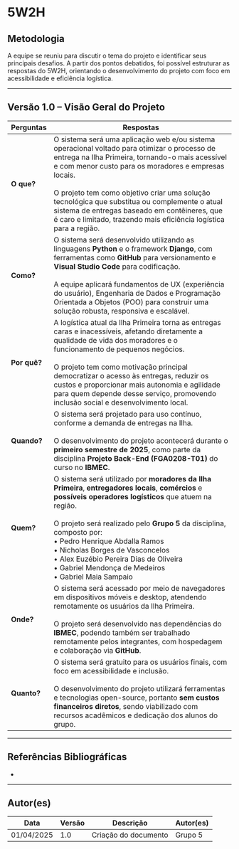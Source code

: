 # 5W2H

## Metodologia
A equipe se reuniu para discutir o tema do projeto e identificar seus principais desafios. A partir dos pontos debatidos, foi possível estruturar as respostas do 5W2H, orientando o desenvolvimento do projeto com foco em acessibilidade e eficiência logística.

---

## Versão 1.0 – Visão Geral do Projeto

| **Perguntas** | **Respostas** |
|---------------|----------------|
| **O que?** | O sistema será uma aplicação web e/ou sistema operacional voltado para otimizar o processo de entrega na Ilha Primeira, tornando-o mais acessível e com menor custo para os moradores e empresas locais. <br><br> O projeto tem como objetivo criar uma solução tecnológica que substitua ou complemente o atual sistema de entregas baseado em contêineres, que é caro e limitado, trazendo mais eficiência logística para a região. |
| **Como?** | O sistema será desenvolvido utilizando as linguagens **Python** e o framework **Django**, com ferramentas como **GitHub** para versionamento e **Visual Studio Code** para codificação. <br><br> A equipe aplicará fundamentos de UX (experiência do usuário), Engenharia de Dados e Programação Orientada a Objetos (POO) para construir uma solução robusta, responsiva e escalável. |
| **Por quê?** | A logística atual da Ilha Primeira torna as entregas caras e inacessíveis, afetando diretamente a qualidade de vida dos moradores e o funcionamento de pequenos negócios. <br><br> O projeto tem como motivação principal democratizar o acesso às entregas, reduzir os custos e proporcionar mais autonomia e agilidade para quem depende desse serviço, promovendo inclusão social e desenvolvimento local. |
| **Quando?** | O sistema será projetado para uso contínuo, conforme a demanda de entregas na Ilha. <br><br> O desenvolvimento do projeto acontecerá durante o **primeiro semestre de 2025**, como parte da disciplina **Projeto Back-End (FGA0208-T01)** do curso no **IBMEC**. |
| **Quem?** | O sistema será utilizado por **moradores da Ilha Primeira**, **entregadores locais**, **comércios** e **possíveis operadores logísticos** que atuem na região. <br><br> O projeto será realizado pelo **Grupo 5** da disciplina, composto por:<br>• Pedro Henrique Abdalla Ramos<br>• Nicholas Borges de Vasconcelos<br>• Alex Euzébio Pereira Dias de Oliveira<br>• Gabriel Mendonça de Medeiros<br>• Gabriel Maia Sampaio |
| **Onde?** | O sistema será acessado por meio de navegadores em dispositivos móveis e desktop, atendendo remotamente os usuários da Ilha Primeira. <br><br> O projeto será desenvolvido nas dependências do **IBMEC**, podendo também ser trabalhado remotamente pelos integrantes, com hospedagem e colaboração via **GitHub**. |
| **Quanto?** | O sistema será gratuito para os usuários finais, com foco em acessibilidade e inclusão. <br><br> O desenvolvimento do projeto utilizará ferramentas e tecnologias open-source, portanto **sem custos financeiros diretos**, sendo viabilizado com recursos acadêmicos e dedicação dos alunos do grupo. |

---

## Referências Bibliográficas
- 

---

## Autor(es)

| Data       | Versão | Descrição             | Autor(es) |
|------------|--------|------------------------|-----------|
| 01/04/2025 | 1.0    | Criação do documento   | Grupo 5   |
